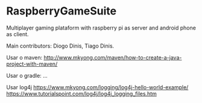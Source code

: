 # RaspberryGameSuite
Multiplayer gaming plataform with raspberry pi as server and android phone as client. 

Main contributors: Diogo Dinis, Tiago Dinis.

Usar o maven:
http://www.mkyong.com/maven/how-to-create-a-java-project-with-maven/

Usar o gradle:
...

Usar log4j
https://www.mkyong.com/logging/log4j-hello-world-example/
https://www.tutorialspoint.com/log4j/log4j_logging_files.htm

